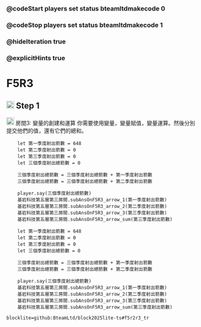 ### @codeStart players set status bteamltdmakecode 0
### @codeStop players set status bteamltdmakecode 1

### @hideIteration true
### @explicitHints true

# F5R3

## <img src="https://blocklite.20240806.xyz/tw/1/f5r3" width="20" height="20"> Step 1
<img src="https://blocklite.20240806.xyz/tw/1/f5r3" width="20" height="20"> 房間3: 變量的創建和運算
你需要使用變量，變量賦值，變量運算。然後分別提交他們的值，還有它們的總和。

```ghost
    let 第一季度射出箭數 = 648
    let 第二季度射出箭數 = 0
    let 第三季度射出箭數 = 0
    let 三個季度射出總箭數 = 0
    
    三個季度射出總箭數 = 三個季度射出總箭數 + 第一季度射出箭數
    三個季度射出總箭數 = 三個季度射出總箭數 + 第二季度射出箭數

    player.say(三個季度射出總箭數)
    基岩科技第五層第三房間.subAnsOnF5R3_arrow_1(第一季度射出箭數)
    基岩科技第五層第三房間.subAnsOnF5R3_arrow_2(第二季度射出箭數)
    基岩科技第五層第三房間.subAnsOnF5R3_arrow_3(第三季度射出箭數)
    基岩科技第五層第三房間.subAnsOnF5R3_arrow_sum(第三季度射出箭數)
```
```template
    let 第一季度射出箭數 = 648
    let 第二季度射出箭數 = 0
    let 第三季度射出箭數 = 0
    let 三個季度射出總箭數 = 0
    
    三個季度射出總箭數 = 三個季度射出總箭數 + 第一季度射出箭數
    三個季度射出總箭數 = 三個季度射出總箭數 + 第二季度射出箭數

    player.say(三個季度射出總箭數)
    基岩科技第五層第三房間.subAnsOnF5R3_arrow_1(第一季度射出箭數)
    基岩科技第五層第三房間.subAnsOnF5R3_arrow_2(第二季度射出箭數)
    基岩科技第五層第三房間.subAnsOnF5R3_arrow_3(第三季度射出箭數)
    基岩科技第五層第三房間.subAnsOnF5R3_arrow_sum(第三季度射出箭數)
```

```package
blocklite=github:BteamLtd/block2025lite-ts#f5r2r3_tr
``` 